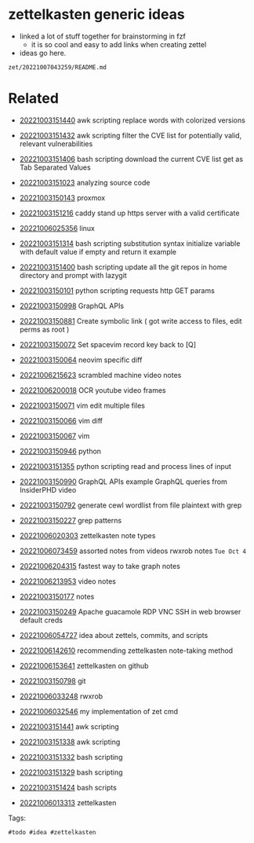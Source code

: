 # zettelkasten generic ideas

- linked a lot of stuff together for brainstorming in fzf
  - it is so cool and easy to add links when creating zettel
- ideas go here.

` zet/20221007043259/README.md `

# Related

- [20221003151440](/zet/20221003151440/README.md) awk scripting replace words with colorized versions

- [20221003151432](/zet/20221003151432/README.md) awk scripting filter the CVE list for potentially valid, relevant vulnerabilities

- [20221003151406](/zet/20221003151406/README.md) bash scripting download the current CVE list get as Tab Separated Values

- [20221003151023](/zet/20221003151023/README.md) analyzing source code

- [20221003150143](/zet/20221003150143/README.md) proxmox

- [20221003151216](/zet/20221003151216/README.md) caddy stand up https server with a valid certificate

- [20221006025356](/zet/20221006025356/README.md) linux

- [20221003151314](/zet/20221003151314/README.md) bash scripting substitution syntax initialize variable with default value if empty and return it example

- [20221003151400](/zet/20221003151400/README.md) bash scripting update all the git repos in home directory and prompt with lazygit

- [20221003150101](/zet/20221003150101/README.md) python scripting requests http GET params

- [20221003150998](/zet/20221003150998/README.md) GraphQL APIs

- [20221003150881](/zet/20221003150881/README.md) Create symbolic link ( got write access to files, edit perms as root )

- [20221003150072](/zet/20221003150072/README.md) Set spacevim record key back to [Q]

- [20221003150064](/zet/20221003150064/README.md) neovim specific diff

- [20221006215623](/zet/20221006215623/README.md) scrambled machine video notes

- [20221006200018](/zet/20221006200018/README.md) OCR youtube video frames

- [20221003150071](/zet/20221003150071/README.md) vim edit multiple files

- [20221003150066](/zet/20221003150066/README.md) vim diff

- [20221003150067](/zet/20221003150067/README.md) vim

- [20221003150946](/zet/20221003150946/README.md) python

- [20221003151355](/zet/20221003151355/README.md) python scripting read and process lines of input

- [20221003150990](/zet/20221003150990/README.md) GraphQL APIs example GraphQL queries from InsiderPHD video

- [20221003150792](/zet/20221003150792/README.md) generate cewl wordlist from file plaintext with grep

- [20221003150227](/zet/20221003150227/README.md) grep patterns

- [20221006020303](/zet/20221006020303/README.md) zettelkasten note types

- [20221006073459](/zet/20221006073459/README.md) assorted notes from videos rwxrob notes `Tue Oct 4`

- [20221006204315](/zet/20221006204315/README.md) fastest way to take graph notes

- [20221006213953](/zet/20221006213953/README.md) video notes

- [20221003150177](/zet/20221003150177/README.md) notes

- [20221003150249](/zet/20221003150249/README.md) Apache guacamole RDP VNC SSH in web browser default creds

- [20221006054727](/zet/20221006054727/README.md) idea about zettels, commits, and scripts

- [20221006142610](/zet/20221006142610/README.md) recommending zettelkasten note-taking method

- [20221006153641](/zet/20221006153641/README.md) zettelkasten on github

- [20221003150798](/zet/20221003150798/README.md) git

- [20221006033248](/zet/20221006033248/README.md) rwxrob

- [20221006032546](/zet/20221006032546/README.md) my implementation of zet cmd

- [20221003151441](/zet/20221003151441/README.md) awk scripting

- [20221003151338](/zet/20221003151338/README.md) awk scripting

- [20221003151332](/zet/20221003151332/README.md) bash scripting

- [20221003151329](/zet/20221003151329/README.md) bash scripting

- [20221003151424](/zet/20221003151424/README.md) bash scripts

- [20221006013313](/zet/20221006013313/README.md) zettelkasten


Tags:

    #todo #idea #zettelkasten 
